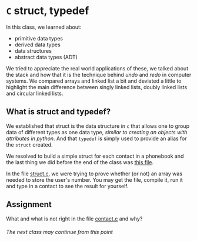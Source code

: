 # `C` struct, typedef
In this class, we learned about:
- primitive data types
- derived data types
- data structures
- abstract data types (ADT)

We tried to appreciate the real world applications of these, we talked about the stack and how that it is the technique behind *undo* and *redo* in computer systems.
We compared arrays and linked list a bit and deviated a little to highlight the main difference between singly linked lists, doubly linked lists and circular linked lists.

## What is struct and typedef?
We established that struct is the data structure in `c` that allows one to group data of different types as one data type, *similar to creating an objects with attributes in python*.
And that `typedef` is simply used to provide an alias for the `struct` created.

We resolved to build a simple struct for each contact in a phonebook and the last thing we did before the end of the class was [this file](./contact.c).

In the file [struct.c](./struct.c), we were trying to prove whether (or not) an array was needed to store the user's number.
You may get the file, compile it, run it and type in a contact to see the result for yourself.
## Assignment
What and what is not right in the file [contact.c](./contact.c) and why?

###### The next class may continue from this point
